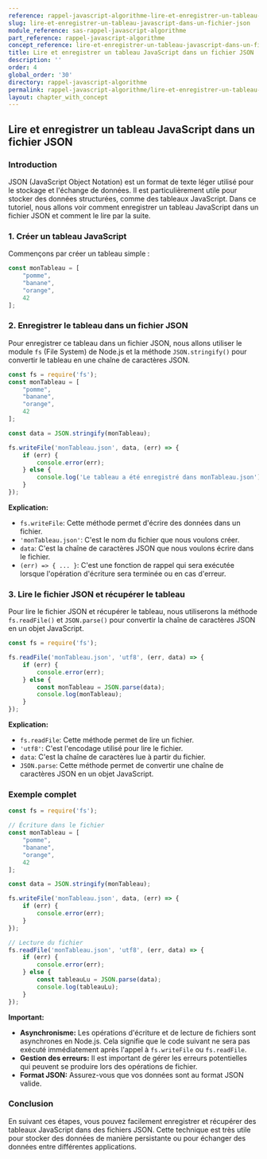 ```yaml
---
reference: rappel-javascript-algorithme-lire-et-enregistrer-un-tableau-javascript-dans-un-fichier-json
slug: lire-et-enregistrer-un-tableau-javascript-dans-un-fichier-json
module_reference: sas-rappel-javascript-algorithme
part_reference: rappel-javascript-algorithme
concept_reference: lire-et-enregistrer-un-tableau-javascript-dans-un-fichier-json
title: Lire et enregistrer un tableau JavaScript dans un fichier JSON
description: ''
order: 4
global_order: '30'
directory: rappel-javascript-algorithme
permalink: rappel-javascript-algorithme/lire-et-enregistrer-un-tableau-javascript-dans-un-fichier-json
layout: chapter_with_concept
---
```



## Lire et enregistrer un tableau JavaScript dans un fichier JSON

### Introduction
JSON (JavaScript Object Notation) est un format de texte léger utilisé pour le stockage et l'échange de données. Il est particulièrement utile pour stocker des données structurées, comme des tableaux JavaScript. Dans ce tutoriel, nous allons voir comment enregistrer un tableau JavaScript dans un fichier JSON et comment le lire par la suite.

### 1. Créer un tableau JavaScript
Commençons par créer un tableau simple :

```javascript
const monTableau = [
    "pomme",
    "banane",
    "orange",
    42
];
```

### 2. Enregistrer le tableau dans un fichier JSON
Pour enregistrer ce tableau dans un fichier JSON, nous allons utiliser le module `fs` (File System) de Node.js et la méthode `JSON.stringify()` pour convertir le tableau en une chaîne de caractères JSON.

```javascript
const fs = require('fs');
const monTableau = [
    "pomme",
    "banane",
    "orange",
    42
];

const data = JSON.stringify(monTableau);

fs.writeFile('monTableau.json', data, (err) => {
    if (err) {
        console.error(err);
    } else {
        console.log('Le tableau a été enregistré dans monTableau.json');
    }
});
```

**Explication:**

* `fs.writeFile`: Cette méthode permet d'écrire des données dans un fichier.
* `'monTableau.json'`: C'est le nom du fichier que nous voulons créer.
* `data`: C'est la chaîne de caractères JSON que nous voulons écrire dans le fichier.
* `(err) => { ... }`: C'est une fonction de rappel qui sera exécutée lorsque l'opération d'écriture sera terminée ou en cas d'erreur.

### 3. Lire le fichier JSON et récupérer le tableau
Pour lire le fichier JSON et récupérer le tableau, nous utiliserons la méthode `fs.readFile()` et `JSON.parse()` pour convertir la chaîne de caractères JSON en un objet JavaScript.

```javascript
const fs = require('fs');

fs.readFile('monTableau.json', 'utf8', (err, data) => {
    if (err) {
        console.error(err);
    } else {
        const monTableau = JSON.parse(data);
        console.log(monTableau);
    }
});
```

**Explication:**

* `fs.readFile`: Cette méthode permet de lire un fichier.
* `'utf8'`: C'est l'encodage utilisé pour lire le fichier.
* `data`: C'est la chaîne de caractères lue à partir du fichier.
* `JSON.parse`: Cette méthode permet de convertir une chaîne de caractères JSON en un objet JavaScript.

### Exemple complet
```javascript
const fs = require('fs');

// Écriture dans le fichier
const monTableau = [
    "pomme",
    "banane",
    "orange",
    42
];

const data = JSON.stringify(monTableau);

fs.writeFile('monTableau.json', data, (err) => {
    if (err) {
        console.error(err);
    }
});

// Lecture du fichier
fs.readFile('monTableau.json', 'utf8', (err, data) => {
    if (err) {
        console.error(err);
    } else {
        const tableauLu = JSON.parse(data);
        console.log(tableauLu);
    }
});
```

**Important:**

* **Asynchronisme:** Les opérations d'écriture et de lecture de fichiers sont asynchrones en Node.js. Cela signifie que le code suivant ne sera pas exécuté immédiatement après l'appel à `fs.writeFile` ou `fs.readFile`.
* **Gestion des erreurs:** Il est important de gérer les erreurs potentielles qui peuvent se produire lors des opérations de fichier.
* **Format JSON:** Assurez-vous que vos données sont au format JSON valide.

### Conclusion
En suivant ces étapes, vous pouvez facilement enregistrer et récupérer des tableaux JavaScript dans des fichiers JSON. Cette technique est très utile pour stocker des données de manière persistante ou pour échanger des données entre différentes applications.

